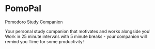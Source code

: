 # PomoPal
Pomodoro Study Companion


Your personal study companion that motivates and works alongside you!
Work in 25 minute intervals with 5 minute breaks - your companion will remind you
Time for some productivity!